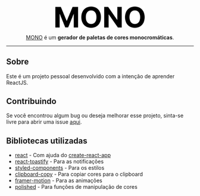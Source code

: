 <p align="center">
  <img src="https://raw.githubusercontent.com/luizdemoraes/mono/master/public/MONO.png" width="240" />
</p>

<p align="center">
  <a href="https://mono.luizdemoraes.dev" rel="noopener noreferrer" target="_blank">MONO</a> é um <strong>gerador de paletas de cores monocromáticas</strong>.
</p>

---

## Sobre

Este é um projeto pessoal desenvolvido com a intenção de aprender ReactJS.

## Contribuindo

Se você encontrou algum bug ou deseja melhorar esse projeto, sinta-se livre para abrir uma issue [aqui](https://github.com/luizdemoraes/mono/issues).

## Bibliotecas utilizadas

- [react](https://reactjs.org/) - Com ajuda do [create-react-app](https://create-react-app.dev/)
- [react-toastify](https://fkhadra.github.io/react-toastify/) - Para as notificações
- [styled-components](https://www.styled-components.com/) - Para os estilos
- [clipboard-copy](https://github.com/feross/clipboard-copy) - Para copiar cores para o clipboard
- [framer-motion](https://github.com/feross/clipboard-copy) - Para as animações
- [polished](https://polished.js.org/) - Para funções de manipulação de cores
